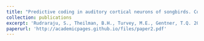 ```yaml
---
title: "Predictive coding in auditory cortical neurons of songbirds. Conference on Cognitive Computational Neuroscience."
collection: publications
excerpt: 'Rudraraju, S., Theilman, B.H., Turvey, M.E., Gentner, T.Q. 2022. &quot;Predictive coding in auditory cortical neurons of songbirds.&quot; ,<I>Conference on Cognitive Computational Neuroscience<I>, 1-3.'
paperurl: 'http://academicpages.github.io/files/paper2.pdf'
---
```


